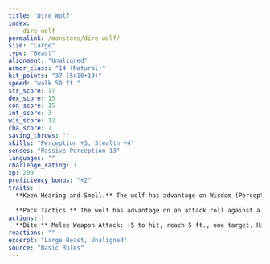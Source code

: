 ```yaml
---
title: "Dire Wolf"
index:
  - dire-wolf
permalink: /monsters/dire-wolf/
size: "Large"
type: "Beast"
alignment: "Unaligned"
armor_class: "14 (Natural)"
hit_points: "37 (5d10+10)"
speed: "walk 50 ft."
str_score: 17
dex_score: 15
con_score: 15
int_score: 3
wis_score: 12
cha_score: 7
saving_throws: ""
skills: "Perception +3, Stealth +4"
senses: "Passive Perception 13"
languages: ""
challenge_rating: 1
xp: 200
proficiency_bonus: "+2"
traits: |
  **Keen Hearing and Smell.** The wolf has advantage on Wisdom (Perception) checks that rely on hearing or smell.
  
  **Pack Tactics.** The wolf has advantage on an attack roll against a creature if at least one of the wolf's allies is within 5 ft. of the creature and the ally isn't incapacitated.
actions: |
  **Bite.** Melee Weapon Attack: +5 to hit, reach 5 ft., one target. Hit: 10 (2d6 + 3) piercing damage. If the target is a creature, it must succeed on a DC 13 Strength saving throw or be knocked prone.
reactions: ""
excerpt: "Large Beast, Unaligned"
source: "Basic Rules"
---
```

